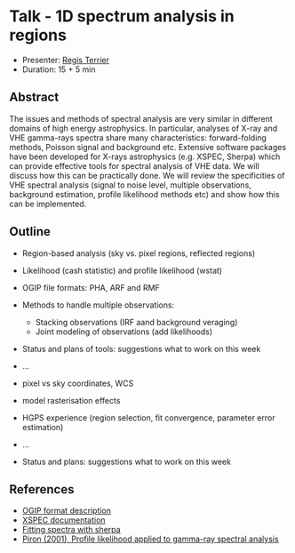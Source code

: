 # Talk - 1D spectrum analysis in regions

* Presenter: [Regis Terrier](https://github.com/registerrier)
* Duration: 15 + 5 min

## Abstract

The issues and methods of spectral analysis are very similar in different
domains of high energy astrophysics. In particular, analyses of X-ray and VHE
gamma-rays spectra share many characteristics: forward-folding methods,  Poisson
signal and background etc. Extensive software packages have been developed for
X-rays astrophysics (e.g. XSPEC, Sherpa)  which can provide effective tools for
spectral analysis of VHE data. We will discuss how this can be practically
done. We will review the specificities of VHE spectral analysis (signal to noise
level,  multiple observations, background estimation, profile likelihood methods
etc) and show how this can be implemented.

## Outline

* Region-based analysis (sky vs. pixel regions, reflected regions)
* Likelihood (cash statistic) and  profile likelihood (wstat)
* OGIP file formats: PHA, ARF and RMF
* Methods to handle multiple observations:
  * Stacking observations (IRF aand background veraging)
  * Joint modeling of observations (add likelihoods)
* Status and plans of tools: suggestions what to work on this week

* ...
* pixel vs sky coordinates, WCS
* model rasterisation effects
* HGPS experience (region selection, fit convergence, parameter error estimation)
* ...
* Status and plans: suggestions what to work on this week


## References

* [OGIP format description](https://heasarc.gsfc.nasa.gov/docs/heasarc/ofwg/docs/spectra/ogip_92_007/node5.html)
* [XSPEC documentation](https://heasarc.gsfc.nasa.gov/xanadu/xspec/)
* [Fitting spectra with sherpa](http://cxc.harvard.edu/sherpa/threads/pha_intro/)
* [Piron (2001), Profile likelihood applied to gamma-ray spectral analysis](http://labs.adsabs.harvard.edu/adsabsadsabs/abs/2001A%26A...374..895P/)
